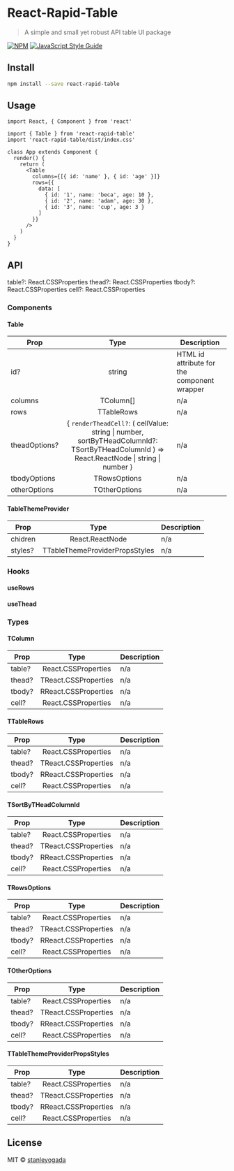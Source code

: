 # React-Rapid-Table

> A simple and small yet robust API table UI package

[![NPM](https://img.shields.io/npm/v/react-rapid-table.svg)](https://www.npmjs.com/package/react-rapid-table) [![JavaScript Style Guide](https://img.shields.io/badge/code_style-standard-brightgreen.svg)](https://standardjs.com)

## Install

```bash
npm install --save react-rapid-table
```

## Usage

```tsx
import React, { Component } from 'react'

import { Table } from 'react-rapid-table'
import 'react-rapid-table/dist/index.css'

class App extends Component {
  render() {
    return (
      <Table
        columns={[{ id: 'name' }, { id: 'age' }]}
        rows={{
          data: [
            { id: '1', name: 'beca', age: 10 },
            { id: '2', name: 'adam', age: 30 },
            { id: '3', name: 'cup', age: 3 }
          ]
        }}
      />
    )
  }
}
```

## API

  table?: React.CSSProperties
  thead?: React.CSSProperties
  tbody?: React.CSSProperties
  cell?: React.CSSProperties

### Components
#### Table
| Prop | Type | Description |
|------|:----:|------------|
| id? | string | HTML id attribute for the component wrapper |
| columns | TColumn[] | n/a |
| rows | TTableRows | n/a |
| theadOptions? | { `renderTheadCell?`: ( cellValue: string \| number, sortByTHeadColumnId?: TSortByTHeadColumnId ) => React.ReactNode \| string \| number } | n/a |
| tbodyOptions | TRowsOptions | n/a |
| otherOptions | TOtherOptions | n/a |

#### TableThemeProvider
| Prop | Type | Description |
|------|:----:|------------|
| chidren | React.ReactNode | n/a |
| styles? | TTableThemeProviderPropsStyles | n/a |



### Hooks
#### useRows
#### useThead

### Types
#### TColumn
| Prop | Type | Description |
|------|:----:|------------|
| table? | React.CSSProperties | n/a |
| thead? | TReact.CSSProperties | n/a |
| tbody? | RReact.CSSProperties | n/a |
| cell? | React.CSSProperties | n/a |

#### TTableRows
| Prop | Type | Description |
|------|:----:|------------|
| table? | React.CSSProperties | n/a |
| thead? | TReact.CSSProperties | n/a |
| tbody? | RReact.CSSProperties | n/a |
| cell? | React.CSSProperties | n/a |

#### TSortByTHeadColumnId
| Prop | Type | Description |
|------|:----:|------------|
| table? | React.CSSProperties | n/a |
| thead? | TReact.CSSProperties | n/a |
| tbody? | RReact.CSSProperties | n/a |
| cell? | React.CSSProperties | n/a |

#### TRowsOptions
| Prop | Type | Description |
|------|:----:|------------|
| table? | React.CSSProperties | n/a |
| thead? | TReact.CSSProperties | n/a |
| tbody? | RReact.CSSProperties | n/a |
| cell? | React.CSSProperties | n/a |

#### TOtherOptions
| Prop | Type | Description |
|------|:----:|------------|
| table? | React.CSSProperties | n/a |
| thead? | TReact.CSSProperties | n/a |
| tbody? | RReact.CSSProperties | n/a |
| cell? | React.CSSProperties | n/a |

#### TTableThemeProviderPropsStyles
| Prop | Type | Description |
|------|:----:|------------|
| table? | React.CSSProperties | n/a |
| thead? | TReact.CSSProperties | n/a |
| tbody? | RReact.CSSProperties | n/a |
| cell? | React.CSSProperties | n/a |


## License

MIT © [stanleyogada](https://github.com/stanleyogada)
